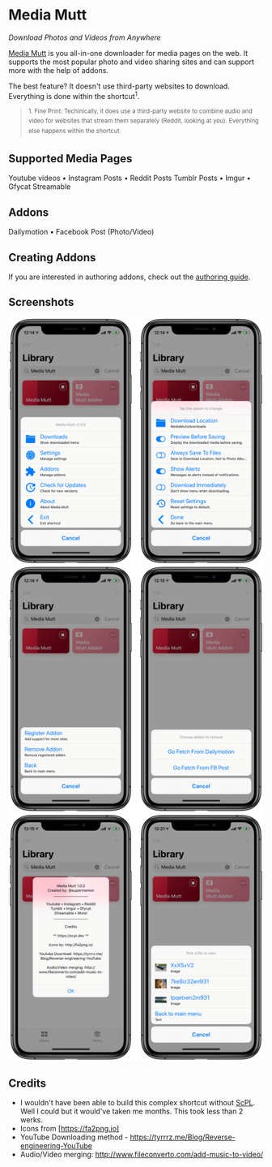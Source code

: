 # Media Mutt

*Download Photos and Videos from Anywhere*

[Media Mutt](https://routinehub.co/shortcut/3184) is you all-in-one downloader for media pages on the web. It supports the most popular photo and video sharing sites and can support more with the help of addons.

The best feature? It doesn't use third-party websites to download. Everything is done within the shortcut<sup>1</sup>.


> <sup>1. Fine Print: Techinically, it does use a third-party website to combine audio and video for websites that stream them separately (Reddit, looking at you). Everything else happens within the shortcut.</sup>


## Supported Media Pages

Youtube videos • Instagram Posts • Reddit Posts
Tumblr Posts • Imgur • Gfycat
Streamable

## Addons

Dailymotion • Facebook Post (Photo/Video)

## Creating Addons

If you are interested in authoring addons, check out the [authoring guide](making-mediamutt-addons.html).


## Screenshots

![Main Menu & Settings](img/mm-promo-1.png)
![Addons](img/mm-promo-2.png)
![About Screen & Downloads](img/mm-promo-3.png)


## Credits

* I wouldn't have been able to build this complex shortcut without [ScPL](https://scpl.dev). Well I could but it would've taken me months. This took less than 2 werks.
* Icons from [https://fa2png.io]
* YouTube Downloading method - https://tyrrrz.me/Blog/Reverse-engineering-YouTube
* Audio/Video merging: http://www.fileconverto.com/add-music-to-video/
